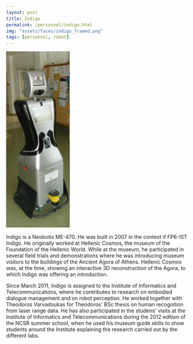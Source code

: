 ```yaml
---
layout: post
title: Indigo
permalink: /personnel/indigo.html
img: "assets/faces/indigo_framed.png"
tags: [personnel, robot]
---
```


![Inside post photo](/assets/faces/indigo.jpeg)

Indigo is a Neobotix ME-470. He was built in 2007 in the context if
FP6-IST Indigo. He originally worked at Hellenic Cosmos, the museum of
the Foundation of the Hellenic World. While at the museum, he
participated in several field trials and demonstrations where he was
introducing museum visitors to the buildings of the Ancient Agora of
Athens. Hellenic Cosmos was, at the time, showing an interactive 3D
reconstruction of the Agora, to which Indigo was offering an
introduction.

Since March 2011, Indigo is assigned to the Institute of Informatics
and Telecommunications, where he contributes to research on embodied
dialogue management and on robot perception. He worked together with
Theodoros Varvadoukas for Theodoros' BSc thesis on human recognition
from laser range data. He has also participated in the studens' visits
at the Institute of Informatics and Telecommunications during the 2012
edition of the NCSR summer school, when he used his museum guide
skills to show students around the Institute explaining the research
carried out by the different labs.
